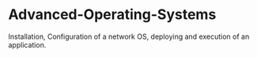 # Advanced-Operating-Systems

Installation, Configuration of a network OS, deploying and execution of an application.
